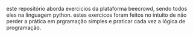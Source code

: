 este repositório aborda exercicios da plataforma beecrowd, sendo todos eles na linguagem python.
estes exercicos foram feitos no intuito de não perder a prática em prgramação simples e praticar cada vez a lógica de programação.
